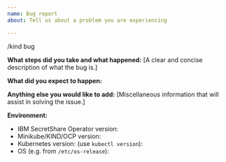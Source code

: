 ```yaml
---
name: Bug report
about: Tell us about a problem you are experiencing

---
```


/kind bug

**What steps did you take and what happened:**
[A clear and concise description of what the bug is.]


**What did you expect to happen:**


**Anything else you would like to add:**
[Miscellaneous information that will assist in solving the issue.]


**Environment:**

- IBM SecretShare Operator version:
- Minikube/KIND/OCP version:
- Kubernetes version: (use `kubectl version`):
- OS (e.g. from `/etc/os-release`):
